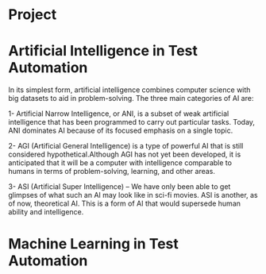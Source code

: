# Project

# Artificial Intelligence in Test Automation

In its simplest form, artificial intelligence combines computer science with big datasets 
to aid in problem-solving. The three main categories of AI are:

1- Artificial Narrow Intelligence, or ANI, is a subset of weak artificial intelligence that has been 
programmed to carry out particular tasks. Today, ANI dominates AI because of its focused emphasis on a 
single topic.

2- AGI (Artificial General Intelligence) is a type of powerful AI that is still considered 
hypothetical.Although AGI has not yet been developed, it is anticipated that it will be a computer with 
intelligence comparable to humans in terms of problem-solving, learning, and other areas.

3- ASI (Artificial Super Intelligence) – We have only been able to get glimpses of what such an AI may 
look like in sci-fi movies. ASI is another, as of now, theoretical AI. This is a form of AI that would 
supersede human ability and intelligence. 

# Machine Learning in Test Automation
